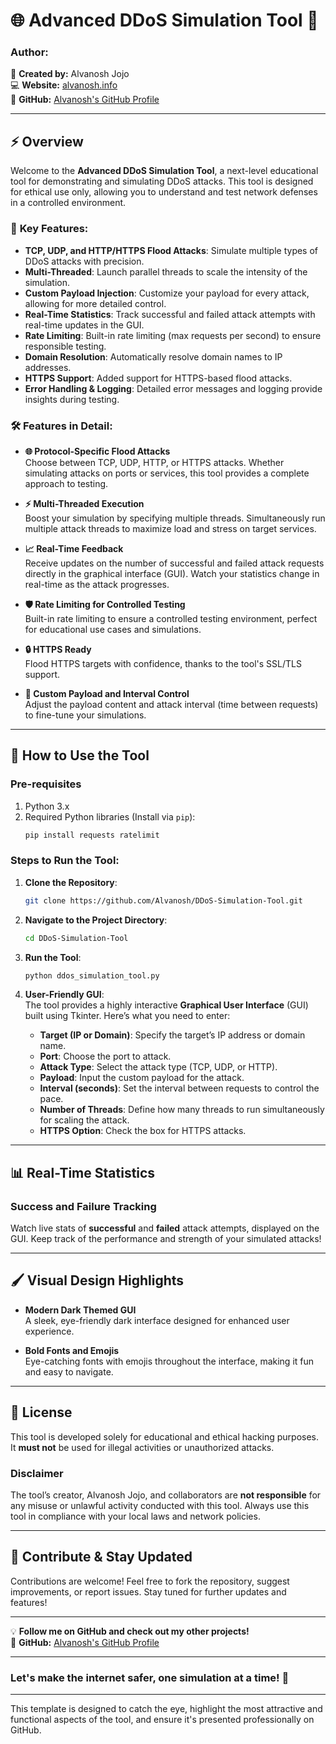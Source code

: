 # 🌐 **Advanced DDoS Simulation Tool** 🚀

### **Author:**  
👤 **Created by:** Alvanosh Jojo  
💻 **Website:** [alvanosh.info](https://alvanosh.info/)  
🐙 **GitHub:** [Alvanosh's GitHub Profile](https://github.com/Alvanosh)


---

## **⚡️ Overview**

Welcome to the **Advanced DDoS Simulation Tool**, a next-level educational tool for demonstrating and simulating DDoS attacks. This tool is designed for ethical use only, allowing you to understand and test network defenses in a controlled environment.

### 🌟 **Key Features:**
- **TCP, UDP, and HTTP/HTTPS Flood Attacks**: Simulate multiple types of DDoS attacks with precision.
- **Multi-Threaded**: Launch parallel threads to scale the intensity of the simulation.
- **Custom Payload Injection**: Customize your payload for every attack, allowing for more detailed control.
- **Real-Time Statistics**: Track successful and failed attack attempts with real-time updates in the GUI.
- **Rate Limiting**: Built-in rate limiting (max requests per second) to ensure responsible testing.
- **Domain Resolution**: Automatically resolve domain names to IP addresses.
- **HTTPS Support**: Added support for HTTPS-based flood attacks.
- **Error Handling & Logging**: Detailed error messages and logging provide insights during testing.

### 🛠️ **Features in Detail:**
- **🌐 Protocol-Specific Flood Attacks**  
  Choose between TCP, UDP, HTTP, or HTTPS attacks. Whether simulating attacks on ports or services, this tool provides a complete approach to testing.
  
- **⚡ Multi-Threaded Execution**  
  Boost your simulation by specifying multiple threads. Simultaneously run multiple attack threads to maximize load and stress on target services.

- **📈 Real-Time Feedback**  
  Receive updates on the number of successful and failed attack requests directly in the graphical interface (GUI). Watch your statistics change in real-time as the attack progresses.

- **🛡️ Rate Limiting for Controlled Testing**  
  Built-in rate limiting to ensure a controlled testing environment, perfect for educational use cases and simulations.

- **🔒 HTTPS Ready**  
  Flood HTTPS targets with confidence, thanks to the tool's SSL/TLS support.

- **📡 Custom Payload and Interval Control**  
  Adjust the payload content and attack interval (time between requests) to fine-tune your simulations.

---

## **🚀 How to Use the Tool**

### **Pre-requisites**
1. Python 3.x
2. Required Python libraries (Install via `pip`):
   ```bash
   pip install requests ratelimit
   ```

### **Steps to Run the Tool:**
1. **Clone the Repository**:
   ```bash
   git clone https://github.com/Alvanosh/DDoS-Simulation-Tool.git
   ```

2. **Navigate to the Project Directory**:
   ```bash
   cd DDoS-Simulation-Tool
   ```

3. **Run the Tool**:
   ```bash
   python ddos_simulation_tool.py
   ```

4. **User-Friendly GUI**:  
   The tool provides a highly interactive **Graphical User Interface** (GUI) built using Tkinter. Here’s what you need to enter:  
   - **Target (IP or Domain)**: Specify the target’s IP address or domain name.  
   - **Port**: Choose the port to attack.  
   - **Attack Type**: Select the attack type (TCP, UDP, or HTTP).  
   - **Payload**: Input the custom payload for the attack.  
   - **Interval (seconds)**: Set the interval between requests to control the pace.  
   - **Number of Threads**: Define how many threads to run simultaneously for scaling the attack.  
   - **HTTPS Option**: Check the box for HTTPS attacks.  

---

## **📊 Real-Time Statistics**
### **Success and Failure Tracking**  
Watch live stats of **successful** and **failed** attack attempts, displayed on the GUI. Keep track of the performance and strength of your simulated attacks!

---

## **🖌️ Visual Design Highlights**
- **Modern Dark Themed GUI**  
  A sleek, eye-friendly dark interface designed for enhanced user experience.
  
- **Bold Fonts and Emojis**  
  Eye-catching fonts with emojis throughout the interface, making it fun and easy to navigate.

---

## **📜 License**
This tool is developed solely for educational and ethical hacking purposes. It **must not** be used for illegal activities or unauthorized attacks.

### **Disclaimer**  
The tool’s creator, Alvanosh Jojo, and collaborators are **not responsible** for any misuse or unlawful activity conducted with this tool. Always use this tool in compliance with your local laws and network policies.

---

## **🌟 Contribute & Stay Updated**
Contributions are welcome! Feel free to fork the repository, suggest improvements, or report issues. Stay tuned for further updates and features!

---

💡 **Follow me on GitHub and check out my other projects!**  
👾 **GitHub:** [Alvanosh's GitHub Profile](https://github.com/Alvanosh)

---

### **Let's make the internet safer, one simulation at a time!** 🔐

---

This template is designed to catch the eye, highlight the most attractive and functional aspects of the tool, and ensure it's presented professionally on GitHub.
